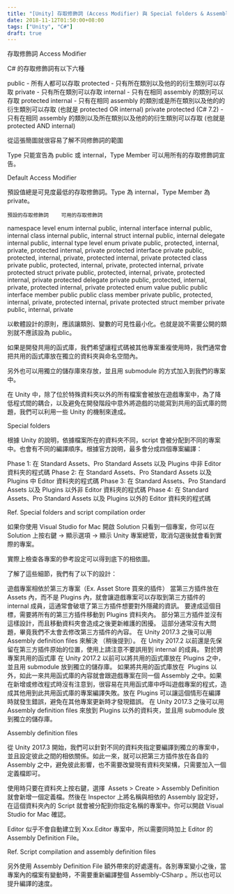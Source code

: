 ```yaml
---
title: "[Unity] 存取修飾詞 (Access Modifier) 與 Special folders & Assembly definition files"
date: 2018-11-12T01:50:00+08:00
tags: ["Unity", "C#"]
draft: true
---
```


存取修飾詞 Access Modifier

C# 的存取修飾詞有以下六種

public - 所有人都可以存取
protected - 只有所在類別以及他的的衍生類別可以存取
private - 只有所在類別可以存取
internal - 只有在相同 assembly 的類別可以存取
protected internal - 只有在相同 assembly 的類別或是所在類別以及他的的衍生類別可以存取 (也就是 protected OR internal)
private protected (C# 7.2) - 只有在相同 assembly 的類別以及所在類別以及他的的衍生類別可以存取 (也就是 protected AND internal)

從這張簡圖就很容易了解不同修飾詞的範圍


Type 只能宣告為 public 或 internal，Type Member 可以用所有的存取修飾詞宣告。

Default Access Modifier

預設值總是可見度最低的存取修飾詞。Type 為 internal，Type Member 為 private。


	預設的存取修飾詞	可用的存取修飾詞
namespace level
enum	internal	public, internal
interface	internal	public, internal
class	internal	public, internal
struct	internal	public, internal
delegate	internal	public, internal
type level
enum	private	public, protected, internal, private, protected internal, private protected
interface	private	public, protected, internal, private, protected internal, private protected
class	private	public, protected, internal, private, protected internal, private protected
struct	private	public, protected, internal, private, protected internal, private protected
delegate	private	public, protected, internal, private, protected internal, private protected
enum value	public	public
interface member	public	public
class member	private	public, protected, internal, private, protected internal, private protected
struct member	private	public, internal, private

以軟體設計的原則，應該讓類別、變數的可見性最小化。也就是說不需要公開的類別就不應該設為 public。

如果是開發共用的函式庫，我們希望讓程式碼被其他專案重複使用時，我們通常會把共用的函式庫放在獨立的資料夾與命名空間內。

另外也可以用獨立的儲存庫來存放，並且用 submodule 的方式加入到我們的專案中。

在 Unity 中，除了位於特殊資料夾以外的所有檔案會被放在遊戲專案中，為了降低程式間的耦合，以及避免在開發階段中意外將遊戲的功能寫到共用的函式庫的問題，我們可以利用一些 Unity 的機制來達成。

Special folders

根據 Unity 的說明，依據檔案所在的資料夾不同，script 會被分配到不同的專案中。也會有不同的編譯順序。根據官方說明，最多會分成四個專案編譯：

Phase 1: 在 Standard Assets、Pro Standard Assets 以及 Plugins 中非 Editor 資料夾的程式碼
Phase 2: 在 Standard Assets、Pro Standard Assets 以及 Plugins 中 Editor 資料夾的程式碼
Phase 3: 在 Standard Assets、Pro Standard Assets 以及 Plugins 以外非 Editor 資料夾的程式碼
Phase 4: 在 Standard Assets、Pro Standard Assets 以及 Plugins 以外的 Editor 資料夾的程式碼

Ref. Special folders and script compilation order

如果你使用 Visual Studio for Mac 開啟 Solution 只看到一個專案，你可以在 Solution 上按右鍵 -> 顯示選項 -> 顯示 Unity 專案總管，取消勾選後就會看到實際的專案。

實際上檢查各專案的參考設定可以得到底下的相依圖。

了解了這些細節，我們有了以下的設計：

遊戲專案相依於第三方專案（Ex. Asset Store 買來的插件）
當第三方插件放在 Assets 內，而不是 Plugins 內，就會讓遊戲專案可以存取到第三方插件的 internal 成員，這通常會破壞了第三方插件想要對外隱藏的資訊。
要達成這個目標，需要將所有的第三方插件移動到 Plugins 資料夾內。
部分第三方插件並沒有這樣設計，而且移動資料夾會造成之後更新維護的困擾。
這部分通常沒有大問題，畢竟我們不太會去修改第三方插件的內容。
在 Unity 2017.3 之後可以用 Assembly definition files 來解決 （稍後提到）。
在 Unity 2017.2 以前還是先保留在第三方插件原始的位置，使用上請注意不要誤用到 internal 的成員。
對於跨專案共用的函式庫
在 Unity 2017.2 以前可以將共用的函式庫放在 Plugins 之中，並且用 submodule 放到獨立的儲存庫。
如果將共用的函式庫放在  Plugins 以外，如此一來共用函式庫的內容就會跟遊戲專案在同一個 Assembly 之中。如果在新增或修改程式時沒有注意到，很容易在共用函式庫中呼叫遊戲專案的程式，造成其他用到此共用函式庫的專案編譯失敗。放在 Plugins 可以讓這個情形在編譯時就發生錯誤，避免在其他專案更新時才發現錯誤。
在 Unity 2017.3 之後可以用 Assembly definition files 來放到 Plugins 以外的資料夾，並且用 submodule 放到獨立的儲存庫。




Assembly definition files

從 Unity 2017.3 開始，我們可以針對不同的資料夾指定要編譯到獨立的專案中，並且設定彼此之間的相依關係。如此一來，就可以把第三方插件放在各自的 Assembly 之中，避免彼此影響，也不需要改變現有資料夾架構，只需要加入一個定義檔即可。

使用時只要在資料夾上按右鍵，選擇  Assets > Create > Assembly Definition 就會新增一個定義檔。然後在 Inspector 上將名稱與相依的 Assembly 設定好，在這個資料夾內的 Script 就會被分配到你指定名稱的專案中。你可以開啟 Visual Studio for Mac 確認。

Editor 似乎不會自動建立到 Xxx.Editor 專案中，所以需要同時加上 Editor 的 Assembly Definition File。

Ref. Script compilation and assembly definition files

另外使用 Assembly Definition File 額外帶來的好處還有。各別專案變小之後，當專案內的檔案有變動時，不需要重新編譯整個 Assembly-CSharp 。所以也可以提升編譯的速度。
